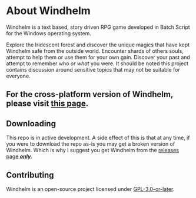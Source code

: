 # About Windhelm
Windhelm is a text based, story driven RPG game developed in Batch Script for the Windows operating system.

Explore the Iridescent forest and discover the unique magics that have kept Windhelm safe from the outside world. Encounter shards of others souls, attempt to help them or use them for your own gain.
Discover your past and attempt to remember who _or what_ you were. It should be noted this project contains discussion around sensitive topics that may not be suitable for everyone.

## For the cross-platform version of Windhelm, please visit [this page](https://github.com/katiquette/windhelm/).

## Downloading
This repo is in active development. A side effect of this is that at any time, if you were to download the repo as-is you may get a broken version of Windhelm. Which is why I suggest you get Windhelm from the
[releases page ___only___](https://github.com/katiquette/windhelm-batch/releases).

## Contributing
Windhelm is an open-source project licensed under [GPL-3.0-or-later](https://www.gnu.org/licenses/gpl-3.0-standalone.html).
